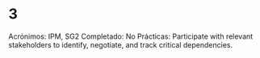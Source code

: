 # 3

Acrónimos: IPM, SG2
Completado: No
Prácticas: Participate with relevant stakeholders to identify, negotiate, and track critical dependencies.